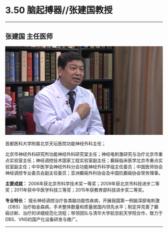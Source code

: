 # 3.50 脑起搏器//张建国教授

---

## 张建国 主任医师

![1679211096677](image/c03_050/1679211096677.png)

首都医科大学附属北京天坛医院功能神经外科主任；

北京市神经外科研究所功能神经外科研究室主任；神经电刺激研究与治疗北京市重点实验室主任；神经调控技术国家工程实验室副主任；癫痫临床医学北京市重点实验室副主任；中华医学会神经外科分会功能神经外科学组主任委员；中国医师协会神经调控专业委员会副主任委员；亚洲癫痫外科协会及中国抗癫痫协会常务理事。

**主要成就：** 2006年获北京市科学技术奖一等奖；2009年获北京市科技进步二等奖；2011年获中华医学科技三等奖；2015年获教育部科技进步奖二等奖。

**专业特长：** 擅长神经调控治疗各类脑功能性疾病，开展我国第一例脑深部电刺激（DBS）治疗帕金森病，手术整体数量和质量居国内领先水平；制定并完善了癫痫诊断、治疗的详细规范化流程；带领团队与清华大学航空航天学院合作，致力于DBS、VNS的国产化设备研发与推广。

---
